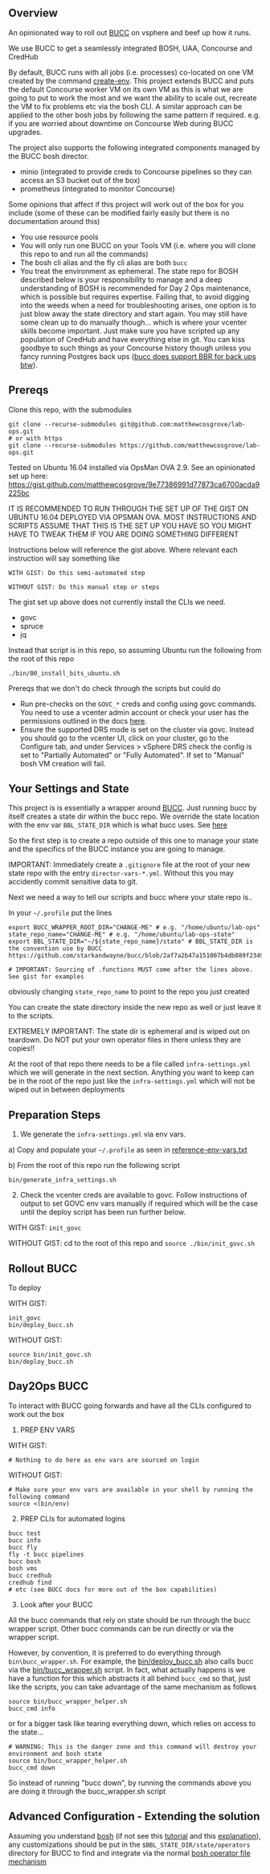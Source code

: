 ## Overview

An opinionated way to roll out [BUCC](https://github.com/starkandwayne/bucc) on vsphere and beef up how it runs.

We use BUCC to get a seamlessly integrated BOSH, UAA, Concourse and CredHub

By default, BUCC runs with all jobs (i.e. processes) co-located on one VM created by the command [create-env](https://bosh.io/docs/init-vsphere/). This project extends BUCC and puts the default Concourse worker VM on its own VM as this is what we are going to put to work the most and we want the ability to scale out, recreate the VM to fix problems etc via the bosh CLI. A similar approach can be applied to the other bosh jobs by following the same pattern if required. e.g. if you are worried about downtime on Concourse Web during BUCC upgrades.

The project also supports the following integrated components managed by the BUCC bosh director.
* minio (integrated to provide creds to Concourse pipelines so they can access an S3 bucket out of the box)
* prometheus (integrated to monitor Concourse)

Some opinions that affect if this project will work out of the box for you include (some of these can be modified fairly easily but there is no documentation around this)
* You use resource pools
* You will only run one BUCC on your Tools VM (i.e. where you will clone this repo to and run all the commands)
* The bosh cli alias and the fly cli alias are both `bucc`
* You treat the environment as ephemeral. The state repo for BOSH described below is your responsibility to manage and a deep understanding of BOSH is recommended for Day 2 Ops maintenance, which is possible but requires expertise. Failing that, to avoid digging into the weeds when a need for troubleshooting arises, one option is to just blow away the state directory and start again. You may still have some clean up to do manually though... which is where your vcenter skills become important. Just make sure you have scripted up any population of CredHub and have everything else in git. You can kiss goodbye to such things as your Concourse history though unless you fancy running Postgres back ups ([bucc does support BBR for back ups btw](https://github.com/starkandwayne/bucc#backup--restore)).

## Prereqs

Clone this repo, with the submodules

```
git clone --recurse-submodules git@github.com:matthewcosgrove/lab-ops.git
# or with https
git clone --recurse-submodules https://github.com/matthewcosgrove/lab-ops.git
```

Tested on Ubuntu 16.04 installed via OpsMan OVA 2.9. See an opinionated set up here: https://gist.github.com/matthewcosgrove/9e77386991d77873ca6700acda9225bc

IT IS RECOMMENDED TO RUN THROUGH THE SET UP OF THE GIST ON UBUNTU 16.04 DEPLOYED VIA OPSMAN OVA. MOST INSTRUCTIONS AND SCRIPTS ASSUME THAT THIS IS THE SET UP YOU HAVE SO YOU MIGHT HAVE TO TWEAK THEM IF YOU ARE DOING SOMETHING DIFFERENT

Instructions below will reference the gist above. Where relevant each instruction will say something like

```
WITH GIST: Do this semi-automated step

WITHOUT GIST: Do this manual step or steps
```

The gist set up above does not currently install the CLIs we need. 

* govc
* spruce
* jq

Instead that script is in this repo, so assuming Ubuntu run the following from the root of this repo

```
./bin/00_install_bits_ubuntu.sh
```

Prereqs that we don't do check through the scripts but could do

* Run pre-checks on the `GOVC_*` creds and config using govc commands. You need to use a vcenter admin account or check your user has the permissions outlined in the docs [here](https://github.com/cloudfoundry/bosh-vsphere-cpi-release/blob/master/docs/required_vcenter_privileges.md).
* Ensure the supported DRS mode is set on the cluster via govc. Instead you should go to the vcenter UI, click on your cluster, go to the Configure tab, and under Services > vSphere DRS check the config is set to "Partially Automated" or "Fully Automated". If set to "Manual" bosh VM creation will fail.

## Your Settings and State

This project is is essentially a wrapper around [BUCC](https://github.com/starkandwayne/bucc). Just running bucc by itself creates a state dir within the bucc repo. We override the state location with the env var `BBL_STATE_DIR` which is what bucc uses. See [here](https://github.com/starkandwayne/bucc/blob/2af7a2b47a151007b4db089f2349aa58bce8d1fc/bin/bucc#L8)

So the first step is to create a repo outside of this one to manage your state and the specifics of the BUCC instance you are going to manage.

IMPORTANT: Immediately create a `.gitignore` file at the root of your new state repo with the entry `director-vars-*.yml`. Without this you may accidently commit sensitive data to git.

Next we need a way to tell our scripts and bucc where your state repo is..

In your `~/.profile` put the lines
```
export BUCC_WRAPPER_ROOT_DIR="CHANGE-ME" # e.g. "/home/ubuntu/lab-ops"
state_repo_name="CHANGE-ME" # e.g. "/home/ubuntu/lab-ops-state"
export BBL_STATE_DIR="~/${state_repo_name}/state" # BBL_STATE_DIR is the convention use by BUCC https://github.com/starkandwayne/bucc/blob/2af7a2b47a151007b4db089f2349aa58bce8d1fc/bin/bucc#L8 

# IMPORTANT: Sourcing of .functions MUST come after the lines above. See gist for examples 
```
obviously changing `state_repo_name` to point to the repo you just created

You can create the state directory inside the new repo as well or just leave it to the scripts.

EXTREMELY IMPORTANT: The state dir is ephemeral and is wiped out on teardown. Do NOT put your own operator files in there unless they are copies!!

At the root of that repo there needs to be a file called `infra-settings.yml` which we will generate in the next section. Anything you want to keep can be in the root of the repo just like the `infra-settings.yml` which will not be wiped out in between deployments

## Preparation Steps

1) We generate the `infra-settings.yml` via env vars.
  
  a) Copy and populate your `~/.profile` as seen in [reference-env-vars.txt](reference-env-vars.txt)
  
  b) From the root of this repo run the following script

```
bin/generate_infra_settings.sh
```

2) Check the vcenter creds are available to govc. Follow instructions of output to set GOVC env vars manually if required which will be the case until the deploy script has been run further below.

WITH GIST: `init_govc`

WITHOUT GIST: cd to the root of this repo and `source ./bin/init_govc.sh`

## Rollout BUCC

To deploy

WITH GIST:
```
init_govc
bin/deploy_bucc.sh
```

WITHOUT GIST:
```
source bin/init_govc.sh
bin/deploy_bucc.sh
```

## Day2Ops BUCC

To interact with BUCC going forwards and have all the CLIs configured to work out the box

1) PREP ENV VARS

WITH GIST:
```
# Nothing to do here as env vars are sourced on login
```

WITHOUT GIST:
```
# Make sure your env vars are available in your shell by running the following command
source <(bin/env)
```

2) PREP CLIs for automated logins
```
bucc test
bucc info
bucc fly
fly -t bucc pipelines
bucc bosh
bosh vms
bucc credhub
credhub find
# etc (see BUCC docs for more out of the box capabilities)
```

3) Look after your BUCC

All the bucc commands that rely on state should be run through the bucc wrapper script. Other bucc commands can be run directly or via the wrapper script.

However, by convention, it is preferred to do everything through `bin\bucc_wrapper.sh`. For example, the [bin/deploy_bucc.sh](bin/deploy_bucc.sh) also calls bucc via the [bin/bucc_wrapper.sh](bin/bucc_wrapper.sh) script. In fact, what actually happens is we have a function for this which abstracts it all behind `bucc_cmd` so that, just like the scripts, you can take advantage of the same mechanism as follows

```
source bin/bucc_wrapper_helper.sh
bucc_cmd info
```

or for a bigger task like tearing everything down, which relies on access to the state...

```
# WARNING: This is the danger zone and this command will destroy your environment and bosh state
source bin/bucc_wrapper_helper.sh
bucc_cmd down
```
So instead of running "bucc down", by running the commands above you are doing it through the bucc_wrapper.sh script

## Advanced Configuration - Extending the solution

Assuming you understand [bosh](https://bosh.io/docs/) (if not see this [tutorial](https://ultimateguidetobosh.com/) and this [explanation](https://bosh.io/docs/problems/)), any customizations should be put in the `$BBL_STATE_DIR/state/operators` directory for BUCC to find and integrate via the normal [bosh operator file mechanism](https://bosh.io/docs/cli-ops-files/)
